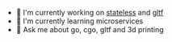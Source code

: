
- 🔭 I'm currently working on [stateless](https://github.com/qmuntal/stateless) and [gltf](https://github.com/qmuntal/gltf)
- 🌱 I'm currently learning microservices
- 💬 Ask me about go, cgo, gltf and 3d printing
